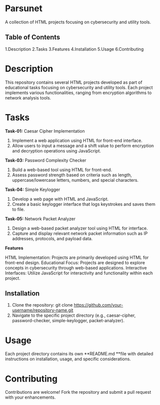 # Parsunet
A collection of HTML projects focusing on cybersecurity and utility tools.

## Table of Contents
1.Description
2.Tasks
3.Features
4.Installation
5.Usage
6.Contributing


# Description
This repository contains several HTML projects developed as part of educational tasks focusing on cybersecurity and utility tools. Each project implements various functionalities, ranging from encryption algorithms to network analysis tools.

# Tasks
**Task-01:** Caesar Cipher Implementation

1. Implement a web application using HTML for front-end interface.
2. Allow users to input a message and a shift value to perform encryption and decryption operations using JavaScript.

**Task-03:** Password Complexity Checker
1. Build a web-based tool using HTML for front-end.
2. Assess password strength based on criteria such as length, uppercase/lowercase letters, numbers, and special characters.

**Task-04:** Simple Keylogger
1. Develop a web page with HTML and JavaScript.
2. Create a basic keylogger interface that logs keystrokes and saves them to file.

**Task-05:** Network Packet Analyzer
1. Design a web-based packet analyzer tool using HTML for interface.
2. Capture and display relevant network packet information such as IP addresses, protocols, and payload data.


**Features**

HTML Implementation: Projects are primarily developed using HTML for front-end design.
Educational Focus: Projects are designed to explore concepts in cybersecurity through web-based applications.
Interactive Interfaces: Utilize JavaScript for interactivity and functionality within each project.

## Installation
1. Clone the repository:
git clone https://github.com/your-username/repository-name.git
2. Navigate to the specific project directory (e.g., caesar-cipher, password-checker, simple-keylogger, packet-analyzer).

# Usage
Each project directory contains its own **README.md **file with detailed instructions on installation, usage, and specific considerations.

# Contributing
Contributions are welcome! Fork the repository and submit a pull request with your enhancements.




